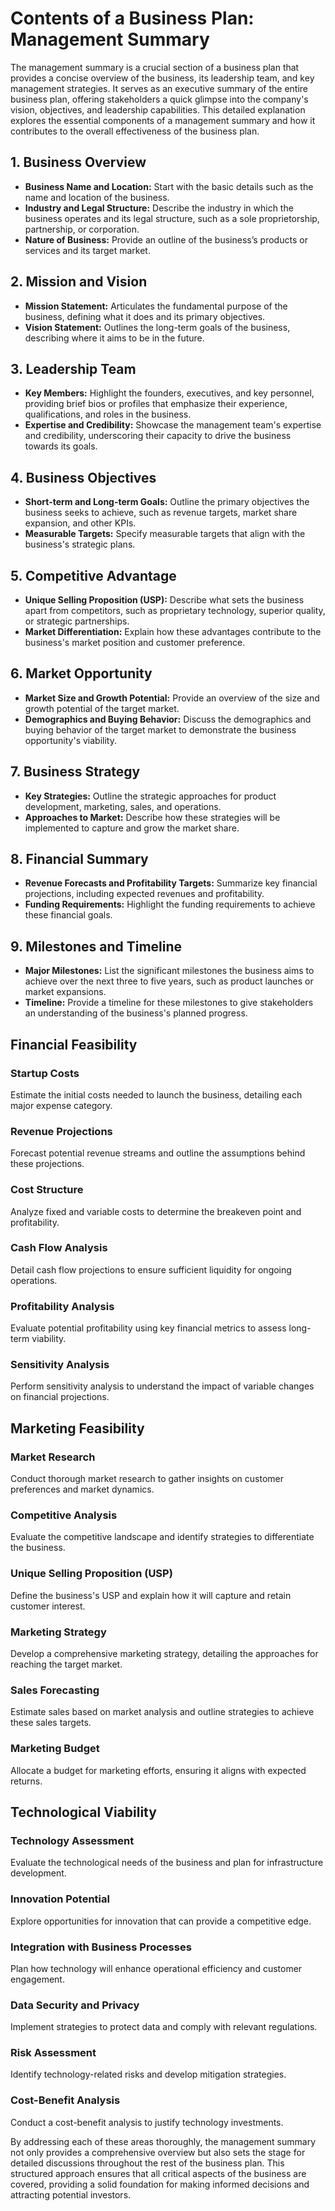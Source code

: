 # Contents of a Business Plan: Management Summary

The management summary is a crucial section of a business plan that provides a concise overview of the business, its leadership team, and key management strategies. It serves as an executive summary of the entire business plan, offering stakeholders a quick glimpse into the company's vision, objectives, and leadership capabilities. This detailed explanation explores the essential components of a management summary and how it contributes to the overall effectiveness of the business plan.

## 1. Business Overview

- **Business Name and Location:** Start with the basic details such as the name and location of the business.
- **Industry and Legal Structure:** Describe the industry in which the business operates and its legal structure, such as a sole proprietorship, partnership, or corporation.
- **Nature of Business:** Provide an outline of the business’s products or services and its target market.

## 2. Mission and Vision

- **Mission Statement:** Articulates the fundamental purpose of the business, defining what it does and its primary objectives.
- **Vision Statement:** Outlines the long-term goals of the business, describing where it aims to be in the future.

## 3. Leadership Team

- **Key Members:** Highlight the founders, executives, and key personnel, providing brief bios or profiles that emphasize their experience, qualifications, and roles in the business.
- **Expertise and Credibility:** Showcase the management team's expertise and credibility, underscoring their capacity to drive the business towards its goals.

## 4. Business Objectives

- **Short-term and Long-term Goals:** Outline the primary objectives the business seeks to achieve, such as revenue targets, market share expansion, and other KPIs.
- **Measurable Targets:** Specify measurable targets that align with the business's strategic plans.

## 5. Competitive Advantage

- **Unique Selling Proposition (USP):** Describe what sets the business apart from competitors, such as proprietary technology, superior quality, or strategic partnerships.
- **Market Differentiation:** Explain how these advantages contribute to the business's market position and customer preference.

## 6. Market Opportunity

- **Market Size and Growth Potential:** Provide an overview of the size and growth potential of the target market.
- **Demographics and Buying Behavior:** Discuss the demographics and buying behavior of the target market to demonstrate the business opportunity's viability.

## 7. Business Strategy

- **Key Strategies:** Outline the strategic approaches for product development, marketing, sales, and operations.
- **Approaches to Market:** Describe how these strategies will be implemented to capture and grow the market share.

## 8. Financial Summary

- **Revenue Forecasts and Profitability Targets:** Summarize key financial projections, including expected revenues and profitability.
- **Funding Requirements:** Highlight the funding requirements to achieve these financial goals.

## 9. Milestones and Timeline

- **Major Milestones:** List the significant milestones the business aims to achieve over the next three to five years, such as product launches or market expansions.
- **Timeline:** Provide a timeline for these milestones to give stakeholders an understanding of the business's planned progress.

## Financial Feasibility

### Startup Costs

Estimate the initial costs needed to launch the business, detailing each major expense category.

### Revenue Projections

Forecast potential revenue streams and outline the assumptions behind these projections.

### Cost Structure

Analyze fixed and variable costs to determine the breakeven point and profitability.

### Cash Flow Analysis

Detail cash flow projections to ensure sufficient liquidity for ongoing operations.

### Profitability Analysis

Evaluate potential profitability using key financial metrics to assess long-term viability.

### Sensitivity Analysis

Perform sensitivity analysis to understand the impact of variable changes on financial projections.

## Marketing Feasibility

### Market Research

Conduct thorough market research to gather insights on customer preferences and market dynamics.

### Competitive Analysis

Evaluate the competitive landscape and identify strategies to differentiate the business.

### Unique Selling Proposition (USP)

Define the business's USP and explain how it will capture and retain customer interest.

### Marketing Strategy

Develop a comprehensive marketing strategy, detailing the approaches for reaching the target market.

### Sales Forecasting

Estimate sales based on market analysis and outline strategies to achieve these sales targets.

### Marketing Budget

Allocate a budget for marketing efforts, ensuring it aligns with expected returns.

## Technological Viability

### Technology Assessment

Evaluate the technological needs of the business and plan for infrastructure development.

### Innovation Potential

Explore opportunities for innovation that can provide a competitive edge.

### Integration with Business Processes

Plan how technology will enhance operational efficiency and customer engagement.

### Data Security and Privacy

Implement strategies to protect data and comply with relevant regulations.

### Risk Assessment

Identify technology-related risks and develop mitigation strategies.

### Cost-Benefit Analysis

Conduct a cost-benefit analysis to justify technology investments.

By addressing each of these areas thoroughly, the management summary not only provides a comprehensive overview but also sets the stage for detailed discussions throughout the rest of the business plan. This structured approach ensures that all critical aspects of the business are covered, providing a solid foundation for making informed decisions and attracting potential investors.
